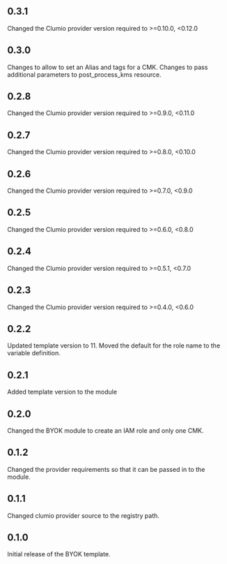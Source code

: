 ## 0.3.1
Changed the Clumio provider version required to >=0.10.0, <0.12.0

## 0.3.0
Changes to allow to set an Alias and tags for a CMK.
Changes to pass additional parameters to post_process_kms resource.

## 0.2.8
Changed the Clumio provider version required to >=0.9.0, <0.11.0

## 0.2.7
Changed the Clumio provider version required to >=0.8.0, <0.10.0

## 0.2.6
Changed the Clumio provider version required to >=0.7.0, <0.9.0

## 0.2.5
Changed the Clumio provider version required to >=0.6.0, <0.8.0

## 0.2.4
Changed the Clumio provider version required to >=0.5.1, <0.7.0

## 0.2.3
Changed the Clumio provider version required to >=0.4.0, <0.6.0

## 0.2.2
Updated template version to 11.
Moved the default for the role name to the variable definition.

## 0.2.1
Added template version to the module

## 0.2.0
Changed the BYOK module to create an IAM role and only one CMK.

## 0.1.2
Changed the provider requirements so that it can be passed in to the module.

## 0.1.1
Changed clumio provider source to the registry path.

## 0.1.0
Initial release of the BYOK template.

